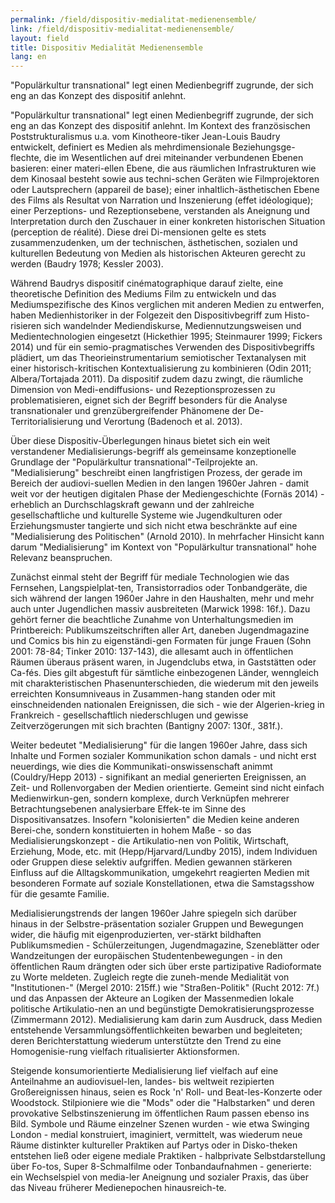 ```yaml
---
permalink: /field/dispositiv-medialitat-medienensemble/
link: /field/dispositiv-medialitat-medienensemble/
layout: field
title: Dispositiv Medialität Medienensemble
lang: en
---
```


"Populärkultur transnational" legt einen Medienbegriff zugrunde, der sich eng an das Konzept des dispositif anlehnt.
<!-- more -->

"Populärkultur transnational" legt einen Medienbegriff zugrunde, der sich eng an das Konzept des dispositif anlehnt. Im Kontext des französischen Poststrukturalismus u.a. vom Kinotheore-tiker Jean-Louis Baudry entwickelt, definiert es Medien als mehrdimensionale Beziehungsge-flechte, die im Wesentlichen auf drei miteinander verbundenen Ebenen basieren: einer materi-ellen Ebene, die aus räumlichen Infrastrukturen wie dem Kinosaal besteht sowie aus techni-schen Geräten wie Filmprojektoren oder Lautsprechern (appareil de base); einer inhaltlich-ästhetischen Ebene des Films als Resultat von Narration und Inszenierung (effet idéologique); einer Perzeptions- und Rezeptionsebene, verstanden als Aneignung und Interpretation durch den Zuschauer in einer konkreten historischen Situation (perception de réalité). Diese drei Di-mensionen gelte es stets zusammenzudenken, um der technischen, ästhetischen, sozialen und kulturellen Bedeutung von Medien als historischen Akteuren gerecht zu werden (Baudry 1978; Kessler 2003). 


Während Baudrys dispositif cinématographique darauf zielte, eine theoretische Definition des Mediums Film zu entwickeln und das Mediumspezifische des Kinos verglichen mit anderen Medien zu entwerfen, haben Medienhistoriker in der Folgezeit den Dispositivbegriff zum Histo-risieren sich wandelnder Mediendiskurse, Mediennutzungsweisen und Medientechnologien eingesetzt (Hickethier 1995; Steinmaurer 1999; Fickers 2014) und für ein semio-pragmatisches Verwenden des Dispositivbegriffs plädiert, um das Theorieinstrumentarium semiotischer Textanalysen mit einer historisch-kritischen Kontextualisierung zu kombinieren (Odin 2011; Albera/Tortajada 2011). Da dispositif zudem dazu zwingt, die räumliche Dimension von Medi-endiffusions- und Rezeptionsprozessen zu problematisieren, eignet sich der Begriff besonders für die Analyse transnationaler und grenzübergreifender Phänomene der De-Territorialisierung und Verortung (Badenoch et al. 2013). 


Über diese Dispositiv-Überlegungen hinaus bietet sich ein weit verstandener Medialisierungs-begriff als gemeinsame konzeptionelle Grundlage der "Populärkultur transnational"-Teilprojekte an. "Medialisierung" beschreibt einen langfristigen Prozess, der gerade im Bereich der audiovi-suellen Medien in den langen 1960er Jahren - damit weit vor der heutigen digitalen Phase der Mediengeschichte (Fornäs 2014) - erheblich an Durchschlagskraft gewann und der zahlreiche gesellschaftliche und kulturelle Systeme wie Jugendkulturen oder Erziehungsmuster tangierte und sich nicht etwa beschränkte auf eine "Medialisierung des Politischen" (Arnold 2010). In mehrfacher Hinsicht kann darum "Medialisierung" im Kontext von "Populärkultur transnational" hohe Relevanz beanspruchen. 


Zunächst einmal steht der Begriff für mediale Technologien wie das Fernsehen, Langspielplat-ten, Transistorradios oder Tonbandgeräte, die sich während der langen 1960er Jahre in den Haushalten, mehr und mehr auch unter Jugendlichen massiv ausbreiteten (Marwick 1998: 16f.). Dazu gehört ferner die beachtliche Zunahme von Unterhaltungsmedien im Printbereich: Publikumszeitschriften aller Art, daneben Jugendmagazine und Comics bis hin zu eigenständi-gen Formaten für junge Frauen (Sohn 2001: 78-84; Tinker 2010: 137-143), die allesamt auch in öffentlichen Räumen überaus präsent waren, in Jugendclubs etwa, in Gaststätten oder Ca-fés. Dies gilt abgestuft für sämtliche einbezogenen Länder, wenngleich mit charakteristischen Phasenunterschieden, die wiederum mit den jeweils erreichten Konsumniveaus in Zusammen-hang standen oder mit einschneidenden nationalen Ereignissen, die sich - wie der Algerien-krieg in Frankreich - gesellschaftlich niederschlugen und gewisse Zeitverzögerungen mit sich brachten (Bantigny 2007: 130f., 381f.). 


Weiter bedeutet "Medialisierung" für die langen 1960er Jahre, dass sich Inhalte und Formen sozialer Kommunikation schon damals - und nicht erst neuerdings, wie dies die Kommunikati-onswissenschaft animmt (Couldry/Hepp 2013) - signifikant an medial generierten Ereignissen, an Zeit- und Rollenvorgaben der Medien orientierte. Gemeint sind nicht einfach Medienwirkun-gen, sondern komplexe, durch Verknüpfen mehrerer Betrachtungsebenen analysierbare Effek-te im Sinne des Dispositivansatzes. Insofern "kolonisierten" die Medien keine anderen Berei-che, sondern konstituierten in hohem Maße - so das Medialisierungskonzept - die Artikulatio-nen von Politik, Wirtschaft, Erziehung, Mode, etc. mit (Hepp/Hjarvard/Lundby 2015), indem Individuen oder Gruppen diese selektiv aufgriffen. Medien gewannen stärkeren Einfluss auf die Alltagskommunikation, umgekehrt reagierten Medien mit besonderen Formate auf soziale Konstellationen, etwa die Samstagsshow für die gesamte Familie. 


Medialisierungstrends der langen 1960er Jahre spiegeln sich darüber hinaus in der Selbstre-präsentation sozialer Gruppen und Bewegungen wider, die häufig mit eigenproduzierten, ver-stärkt bildhaften Publikumsmedien - Schülerzeitungen, Jugendmagazine, Szeneblätter oder Wandzeitungen der europäischen Studentenbewegungen - in den öffentlichen Raum drängten oder sich über erste partizipative Radioformate zu Worte meldeten. Zugleich regte die zuneh-mende Medialität von "Institutionen-" (Mergel 2010: 215ff.) wie "Straßen-Politik" (Rucht 2012: 7f.) und das Anpassen der Akteure an Logiken der Massenmedien lokale politische Artikulatio-nen an und begünstigte Demokratisierungsprozesse (Zimmermann 2012). Medialisierung kam darin zum Ausdruck, dass Medien entstehende Versammlungsöffentlichkeiten bewarben und begleiteten; deren Berichterstattung wiederum unterstützte den Trend zu eine Homogenisie-rung vielfach ritualisierter Aktionsformen.


Steigende konsumorientierte Medialisierung lief vielfach auf eine Anteilnahme an audiovisuel-len, landes- bis weltweit rezipierten Großereignissen hinaus, seien es Rock 'n' Roll- und Beat-les-Konzerte oder Woodstock. Stilpioniere wie die "Mods" oder die "Halbstarken" und deren provokative Selbstinszenierung im öffentlichen Raum passen ebenso ins Bild. Symbole und Räume einzelner Szenen wurden - wie etwa Swinging London - medial konstruiert, imaginiert, vermittelt, was wiederum neue Räume distinkter kultureller Praktiken auf Partys oder in Disko-theken entstehen ließ oder eigene mediale Praktiken - halbprivate Selbstdarstellung über Fo-tos, Super 8-Schmalfilme oder Tonbandaufnahmen - generierte: ein Wechselspiel von media-ler Aneignung und sozialer Praxis, das über das Niveau früherer Medienepochen hinausreich-te. 
